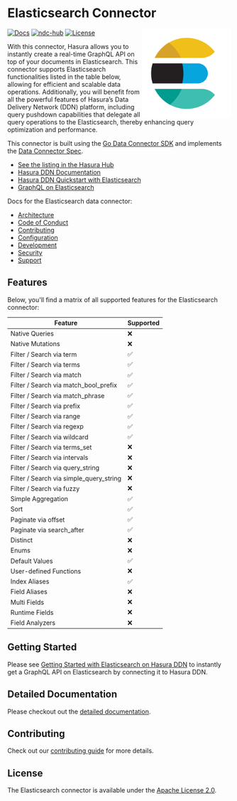 # Elasticsearch Connector

<a href="https://hasura.io/"><img src="./docs/logo.png" align="right" width="200"></a>

[![Docs](https://img.shields.io/badge/docs-v3.x-brightgreen.svg?style=flat)](https://hasura.io/docs/3.0)
[![ndc-hub](https://img.shields.io/badge/ndc--hub-elasticsearch-blue.svg?style=flat)](https://hasura.io/connectors/elasticsearch)
[![License](https://img.shields.io/badge/license-Apache--2.0-purple.svg?style=flat)](LICENSE.txt)

With this connector, Hasura allows you to instantly create a real-time GraphQL API on top of your documents in Elasticsearch. This connector supports Elasticsearch functionalities listed in the table below, allowing for efficient and scalable data operations. Additionally, you will benefit from all the powerful features of Hasura’s Data Delivery Network (DDN) platform, including query pushdown capabilities that delegate all query operations to the Elasticsearch, thereby enhancing query optimization and performance.

This connector is built using the [Go Data Connector SDK](https://github.com/hasura/ndc-sdk-go) and implements the [Data Connector Spec](https://github.com/hasura/ndc-spec).

- [See the listing in the Hasura Hub](https://hasura.io/connectors/elasticsearch)
- [Hasura DDN Documentation](https://hasura.io/docs/3.0)
- [Hasura DDN Quickstart with Elasticsearch](https://hasura.io/docs/3.0/how-to-build-with-ddn/with-elasticsearch)
- [GraphQL on Elasticsearch](https://hasura.io/graphql/database/elasticsearch)

Docs for the Elasticsearch data connector:

- [Architecture](./docs/architecture.md)
- [Code of Conduct](./docs/code-of-conduct.md)
- [Contributing](./docs/contributing.md)
- [Configuration](./docs/configuration.md)
- [Development](./docs/development.md)
- [Security](./docs/security.md)
- [Support](./docs/support.md)

## Features

Below, you'll find a matrix of all supported features for the Elasticsearch connector:

| Feature                                 | Supported |
| --------------------------------------- | --------- |
| Native Queries                          | ❌        |
| Native Mutations                        | ❌        |
| Filter / Search via term                | ✅        |
| Filter / Search via terms               | ✅        |
| Filter / Search via match               | ✅        |
| Filter / Search via match_bool_prefix   | ✅        |
| Filter / Search via match_phrase        | ✅        |
| Filter / Search via prefix              | ✅        |
| Filter / Search via range               | ✅        |
| Filter / Search via regexp              | ✅        |
| Filter / Search via wildcard            | ✅        |
| Filter / Search via terms_set           | ❌        |
| Filter / Search via intervals           | ❌        |
| Filter / Search via query_string        | ❌        |
| Filter / Search via simple_query_string | ❌        |
| Filter / Search via fuzzy               | ❌        |
| Simple Aggregation                      | ✅        |
| Sort                                    | ✅        |
| Paginate via offset                     | ✅        |
| Paginate via search_after               | ✅        |
| Distinct                                | ❌        |
| Enums                                   | ❌        |
| Default Values                          | ✅        |
| User-defined Functions                  | ❌        |
| Index Aliases                           | ✅        |
| Field Aliases                           | ❌        |
| Multi Fields                            | ❌        |
| Runtime Fields                          | ❌        |
| Field Analyzers                         | ❌        |

## Getting Started

Please see [Getting Started with Elasticsearch on Hasura DDN](https://hasura.io/docs/3.0/how-to-build-with-ddn/with-elasticsearch) to instantly get a GraphQL API on Elasticsearch by connecting it to Hasura DDN.

## Detailed Documentation

Please checkout out the [detailed documentation](./docs/documentation.md).

## Contributing

Check out our [contributing guide](./docs/contributing.md) for more details.

## License

The Elasticsearch connector is available under the [Apache License 2.0](https://www.apache.org/licenses/LICENSE-2.0).
